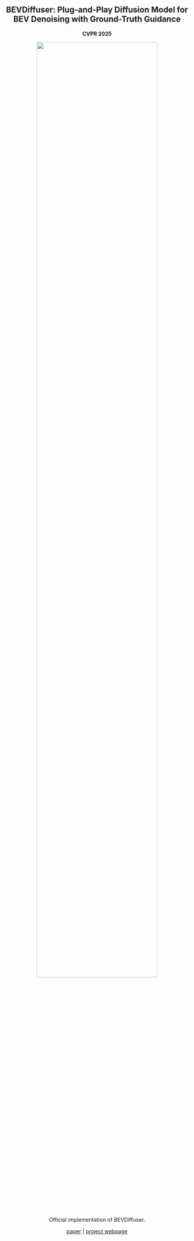 <div align="center">
<h2> BEVDiffuser: Plug-and-Play Diffusion Model for BEV Denoising with Ground-Truth Guidance</h2> 

**CVPR 2025**

<img src="https://github.com/Xin-Ye-1/BEVDiffuser/blob/main/bevdiffuser.png" width="80%" height="80%" align=center />

Official implementation of BEVDiffuser. 

[paper](https://arxiv.org/pdf/2502.19694) | [project webpage](https://xin-ye-1.github.io/BEVDiffuser/)

</div>
